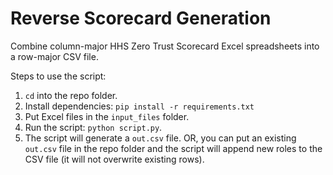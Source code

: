 # Reverse Scorecard Generation

Combine column-major HHS Zero Trust Scorecard Excel spreadsheets into a row-major CSV file.

Steps to use the script:
1. `cd` into the repo folder.
2. Install dependencies: `pip install -r requirements.txt`
3. Put Excel files in the `input_files` folder.
4. Run the script: `python script.py`.
5. The script will generate a `out.csv` file. OR, you can put an existing `out.csv` file in the repo folder and the script will append new roles to the CSV file (it will not overwrite existing rows).
